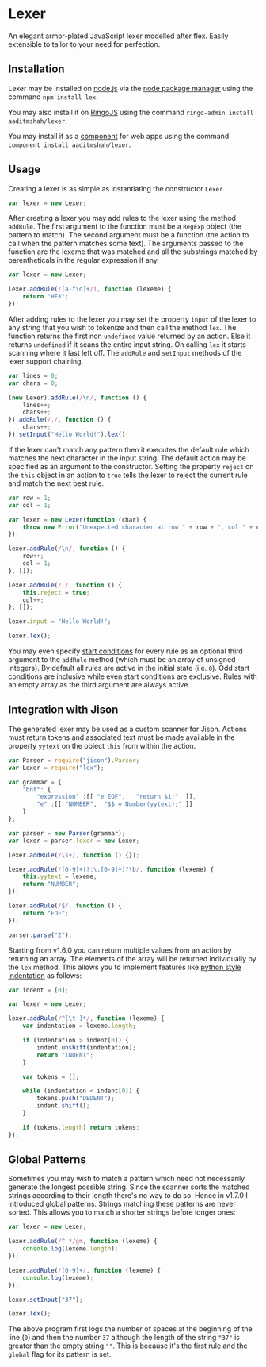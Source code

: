 # Lexer #

An elegant armor-plated JavaScript lexer modelled after flex. Easily extensible to tailor to your need for perfection.

## Installation ##

Lexer may be installed on [node.js](http://nodejs.org/ "node.js") via the [node package manager](https://npmjs.org/ "npm") using the command `npm install lex`.

You may also install it on [RingoJS](http://ringojs.org/ "Home - RingoJS") using the command `ringo-admin install aaditmshah/lexer`.

You may install it as a [component](https://github.com/component/component "component/component") for web apps using the command `component install aaditmshah/lexer`.

## Usage ##

Creating a lexer is as simple as instantiating the constructor `Lexer`.

```javascript
var lexer = new Lexer;
```

After creating a lexer you may add rules to the lexer using the method `addRule`. The first argument to the function must be a `RegExp` object (the pattern to match). The second argument must be a function (the action to call when the pattern matches some text). The arguments passed to the function are the lexeme that was matched and all the substrings matched by parentheticals in the regular expression if any.

```javascript
var lexer = new Lexer;

lexer.addRule(/[a-f\d]+/i, function (lexeme) {
    return "HEX";
});
```

After adding rules to the lexer you may set the property `input` of the lexer to any string that you wish to tokenize and then call the method `lex`. The function returns the first non `undefined` value returned by an action. Else it returns `undefined` if it scans the entire input string. On calling `lex` it starts scanning where it last left off. The `addRule` and `setInput` methods of the lexer support chaining.

```javascript
var lines = 0;
var chars = 0;

(new Lexer).addRule(/\n/, function () {
    lines++;
    chars++;
}).addRule(/./, function () {
    chars++;
}).setInput("Hello World!").lex();
```

If the lexer can't match any pattern then it executes the default rule which matches the next character in the input string. The default action may be specified as an argument to the constructor. Setting the property `reject` on the `this` object in an action to `true` tells the lexer to reject the current rule and match the next best rule.

```javascript
var row = 1;
var col = 1;

var lexer = new Lexer(function (char) {
    throw new Error("Unexpected character at row " + row + ", col " + col + ": " + char);
});

lexer.addRule(/\n/, function () {
    row++;
    col = 1;
}, []);

lexer.addRule(/./, function () {
    this.reject = true;
    col++;
}, []);

lexer.input = "Hello World!";

lexer.lex();
```

You may even specify [start conditions](http://flex.sourceforge.net/manual/Start-Conditions.html "Start Conditions - Lexical Analysis With Flex, for Flex 2.5.37") for every rule as an optional third argument to the `addRule` method (which must be an array of unsigned integers). By default all rules are active in the initial state (i.e. `0`). Odd start conditions are inclusive while even start conditions are exclusive. Rules with an empty array as the third argument are always active.

## Integration with Jison ##

The generated lexer may be used as a custom scanner for Jison. Actions must return tokens and associated text must be made available in the property `yytext` on the object `this` from within the action.

```javascript
var Parser = require("jison").Parser;
var Lexer = require("lex");

var grammar = {
    "bnf": {
        "expression" :[[ "e EOF",   "return $1;"  ]],
        "e" :[[ "NUMBER",  "$$ = Number(yytext);" ]]
    }
};

var parser = new Parser(grammar);
var lexer = parser.lexer = new Lexer;

lexer.addRule(/\s+/, function () {});

lexer.addRule(/[0-9]+(?:\.[0-9]+)?\b/, function (lexeme) {
    this.yytext = lexeme;
    return "NUMBER";
});

lexer.addRule(/$/, function () {
    return "EOF";
});

parser.parse("2");
```

Starting from v1.6.0 you can return multiple values from an action by returning an array. The elements of the array will be returned individually by the `lex` method. This allows you to implement features like [python style indentation](http://docs.python.org/release/2.5.1/ref/indentation.html "2.1.8 Indentation") as follows:

```javascript
var indent = [0];

var lexer = new Lexer;

lexer.addRule(/^[\t ]*/, function (lexeme) {
    var indentation = lexeme.length;

    if (indentation > indent[0]) {
        indent.unshift(indentation);
        return "INDENT";
    }

    var tokens = [];

    while (indentation < indent[0]) {
        tokens.push("DEDENT");
        indent.shift();
    }

    if (tokens.length) return tokens;
});
```

## Global Patterns ##

Sometimes you may wish to match a pattern which need not necessarily generate the longest possible string. Since the scanner sorts the matched strings according to their length there's no way to do so. Hence in v1.7.0 I introduced global patterns. Strings matching these patterns are never sorted. This allows you to match a shorter strings before longer ones:

```javascript
var lexer = new Lexer;

lexer.addRule(/^ */gm, function (lexeme) {
    console.log(lexeme.length);
});

lexer.addRule(/[0-9]+/, function (lexeme) {
    console.log(lexeme);
});

lexer.setInput("37");

lexer.lex();
```

The above program first logs the number of spaces at the beginning of the line (`0`) and then the number `37` although the length of the string `"37"` is greater than the empty string `""`. This is because it's the first rule and the `global` flag for its pattern is set.
